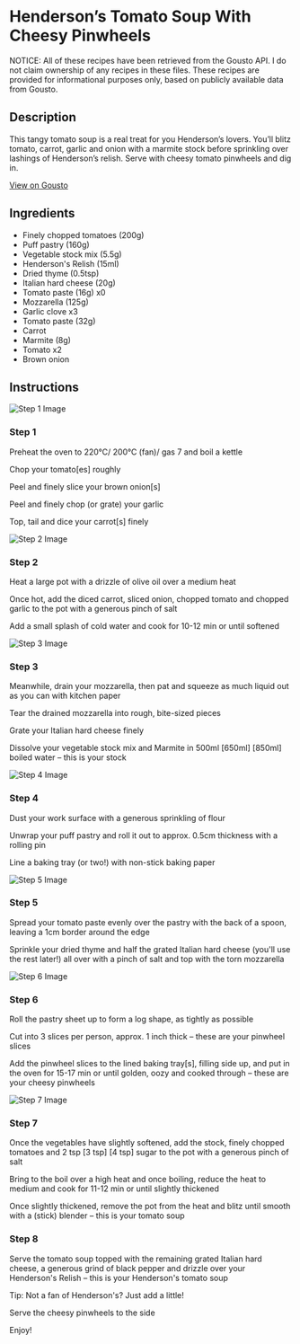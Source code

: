 # Henderson’s Tomato Soup With Cheesy Pinwheels

NOTICE: All of these recipes have been retrieved from the Gousto API. I do not claim ownership of any recipes in these files. These recipes are provided for informational purposes only, based on publicly available data from Gousto.

## Description

This tangy tomato soup is a real treat for you Henderson’s lovers. You’ll blitz tomato, carrot, garlic and onion with a marmite stock before sprinkling over lashings of Henderson’s relish. Serve with cheesy tomato pinwheels and dig in.

[View on Gousto](https://www.gousto.co.uk/recipes/cookbook/hendersons-tomato-soup-with-cheesy-pinwheels)

## Ingredients

- Finely chopped tomatoes (200g)
- Puff pastry (160g)
- Vegetable stock mix (5.5g)
- Henderson's Relish (15ml)
- Dried thyme (0.5tsp)
- Italian hard cheese (20g)
- Tomato paste (16g) x0
- Mozzarella (125g)
- Garlic clove x3
- Tomato paste (32g)
- Carrot
- Marmite (8g)
- Tomato x2
- Brown onion

## Instructions

![Step 1 Image](https://production-media.gousto.co.uk/cms/recipe-step-image/Step-1-1687784000285-x200.jpg)

### Step 1

Preheat the oven to 220°C/ 200°C (fan)/ gas 7 and boil a kettle

Chop your tomato[es] roughly

Peel and finely slice your brown onion[s]

Peel and finely chop (or grate) your garlic

Top, tail and dice your carrot[s] finely

![Step 2 Image](https://production-media.gousto.co.uk/cms/recipe-step-image/Step-2-1687784002888-x200.jpg)

### Step 2

Heat a large pot with a drizzle of olive oil over a medium heat

Once hot, add the diced carrot, sliced onion, chopped tomato and chopped garlic to the pot with a generous pinch of salt

Add a small splash of cold water and cook for 10-12 min or until softened

![Step 3 Image](https://production-media.gousto.co.uk/cms/recipe-step-image/Step-3-1687784005572-x200.jpg)

### Step 3

Meanwhile, drain your mozzarella, then pat and squeeze as much liquid out as you can with kitchen paper

Tear the drained mozzarella into rough, bite-sized pieces

Grate your Italian hard cheese finely

Dissolve your vegetable stock mix and Marmite in 500ml<span class="text-purple"> [650ml]</span> <span class="text-danger">[850ml] </span>boiled water – this is your stock

![Step 4 Image](https://production-media.gousto.co.uk/cms/recipe-step-image/Step-4-1687784008090-x200.jpg)

### Step 4

Dust your work surface with a generous sprinkling of flour

Unwrap your puff pastry and roll it out to approx. 0.5cm thickness with a rolling pin

Line a baking tray (or two!) with non-stick baking paper

![Step 5 Image](https://production-media.gousto.co.uk/cms/recipe-step-image/Step-5-1687784011610-x200.jpg)

### Step 5

Spread your tomato paste evenly over the pastry with the back of a spoon, leaving a 1cm border around the edge

Sprinkle your dried thyme and half the grated Italian hard cheese (you'll use the rest later!) all over with a pinch of salt and top with the torn mozzarella

![Step 6 Image](https://production-media.gousto.co.uk/cms/recipe-step-image/Step-6-1687784014624-x200.jpg)

### Step 6

Roll the pastry sheet up to form a log shape, as tightly as possible

Cut into 3 slices per person, approx. 1 inch thick – these are your pinwheel slices

Add the pinwheel slices to the lined baking tray[s], filling side up, and put in the oven for 15-17 min or until golden, oozy and cooked through – these are your cheesy pinwheels

![Step 7 Image](https://production-media.gousto.co.uk/cms/recipe-step-image/Step-7-1687784017544-x200.jpg)

### Step 7

Once the vegetables have slightly softened, add the stock, finely chopped tomatoes and 2 tsp <span class="text-purple">[3 tsp]</span> <span class="text-danger">[4 tsp]</span> sugar to the pot with a generous pinch of salt

Bring to the boil over a high heat and once boiling, reduce the heat to medium and cook for 11-12 min or until slightly thickened

Once slightly thickened, remove the pot from the heat and blitz until smooth with a (stick) blender – this is your tomato soup

### Step 8

Serve the tomato soup topped with the remaining grated Italian hard cheese, a generous grind of black pepper and drizzle over your Henderson's Relish – this is your Henderson's tomato soup

Tip: Not a fan of Henderson's? Just add a little!

Serve the cheesy pinwheels to the side

Enjoy!

